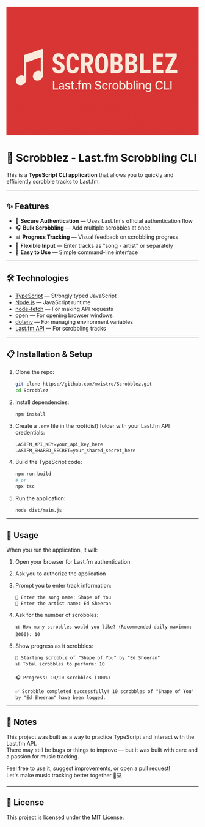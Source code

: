<p align="center">
  <img src="banner.png" alt="Scrobblez banner" />
</p>

# 🎵 Scrobblez - Last.fm Scrobbling CLI

This is a **TypeScript CLI application** that allows you to quickly and efficiently scrobble tracks to Last.fm.

---

## ✨ Features

* 🔐 **Secure Authentication** — Uses Last.fm's official authentication flow
* 🎧 **Bulk Scrobbling** — Add multiple scrobbles at once
* 📊 **Progress Tracking** — Visual feedback on scrobbling progress
* 🔄 **Flexible Input** — Enter tracks as "song - artist" or separately
* 🚀 **Easy to Use** — Simple command-line interface

---

## 🛠️ Technologies

* [TypeScript](https://www.typescriptlang.org/) — Strongly typed JavaScript
* [Node.js](https://nodejs.org/) — JavaScript runtime
* [node-fetch](https://github.com/node-fetch/node-fetch) — For making API requests
* [open](https://github.com/sindresorhus/open) — For opening browser windows
* [dotenv](https://github.com/motdotla/dotenv) — For managing environment variables
* [Last.fm API](https://www.last.fm/api) — For scrobbling tracks

---

## 📋 Installation & Setup

1. Clone the repo:
   ```bash
   git clone https://github.com/mwistro/Scrobblez.git
   cd Scrobblez
   ```

2. Install dependencies:
   ```bash
   npm install
   ```

3. Create a `.env` file in the root(dist) folder with your Last.fm API credentials:
   ```
   LASTFM_API_KEY=your_api_key_here
   LASTFM_SHARED_SECRET=your_shared_secret_here
   ```

4. Build the TypeScript code:
   ```bash
   npm run build
   # or
   npx tsc
   ```

5. Run the application:
   ```bash
   node dist/main.js
   ```

---

## 📱 Usage

When you run the application, it will:

1. Open your browser for Last.fm authentication
2. Ask you to authorize the application
3. Prompt you to enter track information:
   ```
   📝 Enter the song name: Shape of You
   📝 Enter the artist name: Ed Sheeran
   ```

4. Ask for the number of scrobbles:
   ```
   📊 How many scrobbles would you like? (Recommended daily maximum: 2000): 10
   ```

5. Show progress as it scrobbles:
   ```
   🎵 Starting scrobble of "Shape of You" by "Ed Sheeran"
   📊 Total scrobbles to perform: 10

   🎧 Progress: 10/10 scrobbles (100%)

   ✅ Scrobble completed successfully! 10 scrobbles of "Shape of You" by "Ed Sheeran" have been logged.
   ```

---

## 📝 Notes

This project was built as a way to practice TypeScript and interact with the Last.fm API.  
There may still be bugs or things to improve — but it was built with care and a passion for music tracking.

Feel free to use it, suggest improvements, or open a pull request!  
Let's make music tracking better together 🎵💻

---

## 📄 License

This project is licensed under the MIT License.

